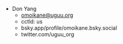 * Don Yang
  * omoikane@uguu.org
  * cctld: us
  * bsky.app/profile/omoikane.bsky.social
  * twitter.com/uguu_org
